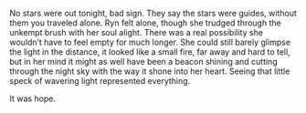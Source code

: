 No stars were out tonight, bad sign. They say the stars were guides, without them you traveled alone. Ryn felt alone, though she trudged through the unkempt brush with her soul alight. There was a real possibility she wouldn’t have to feel empty for much longer. She could still barely glimpse the light in the distance, it looked like a small fire, far away and hard to tell, but in her mind it might as well have been a beacon shining and cutting through the night sky with the way it shone into her heart. Seeing that little speck of wavering light represented everything. 

It was hope.